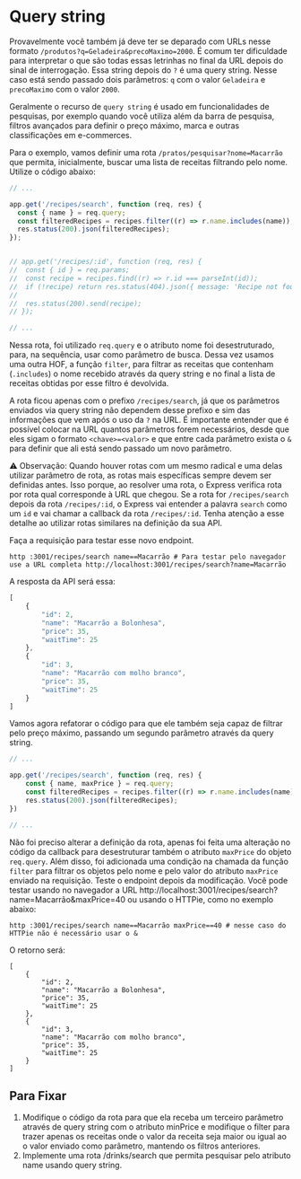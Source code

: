 # Query string
Provavelmente você também já deve ter se deparado com URLs nesse formato `/produtos?q=Geladeira&precoMaximo=2000`. É comum ter dificuldade para interpretar o que são todas essas letrinhas no final da URL depois do sinal de interrogação. Essa string depois do `?` é uma query string. Nesse caso está sendo passado dois parâmetros: `q` com o valor `Geladeira` e `precoMaximo` com o valor `2000`.

Geralmente o recurso de `query string` é usado em funcionalidades de pesquisas, por exemplo quando você utiliza além da barra de pesquisa, filtros avançados para definir o preço máximo, marca e outras classificações em e-commerces.

Para o exemplo, vamos definir uma rota `/pratos/pesquisar?nome=Macarrão` que permita, inicialmente, buscar uma lista de receitas filtrando pelo nome. Utilize o código abaixo:
```js
// ...

app.get('/recipes/search', function (req, res) {
  const { name } = req.query;
  const filteredRecipes = recipes.filter((r) => r.name.includes(name));
  res.status(200).json(filteredRecipes);
});


// app.get('/recipes/:id', function (req, res) {
// 	const { id } = req.params;
// 	const recipe = recipes.find((r) => r.id === parseInt(id));
//  if (!recipe) return res.status(404).json({ message: 'Recipe not found!'});
//
//  res.status(200).send(recipe);
// });

// ...
```

Nessa rota, foi utilizado `req.query` e o atributo nome foi desestruturado, para, na sequência, usar como parâmetro de busca. Dessa vez usamos uma outra HOF, a função `filter`, para filtrar as receitas que contenham (`.includes`) o nome recebido através da query string e no final a lista de receitas obtidas por esse filtro é devolvida.

A rota ficou apenas com o prefixo `/recipes/search`, já que os parâmetros enviados via query string não dependem desse prefixo e sim das informações que vem após o uso da `?` na URL. É importante entender que é possível colocar na URL quantos parâmetros forem necessários, desde que eles sigam o formato `<chave>=<valor>` e que entre cada parâmetro exista o `&` para definir que ali está sendo passado um novo parâmetro.

⚠️ Observação: Quando houver rotas com um mesmo radical e uma delas utilizar parâmetro de rota, as rotas mais específicas sempre devem ser definidas antes. Isso porque, ao resolver uma rota, o Express verifica rota por rota qual corresponde à URL que chegou. Se a rota for `/recipes/search` depois da rota `/recipes/:id`, o Express vai entender a palavra `search` como um `id` e vai chamar a callback da rota `/recipes/:id`. Tenha atenção a esse detalhe ao utilizar rotas similares na definição da sua API.

Faça a requisição para testar esse novo endpoint.
```
http :3001/recipes/search name==Macarrão # Para testar pelo navegador use a URL completa http://localhost:3001/recipes/search?name=Macarrão
```

A resposta da API será essa:
```js
[
    {
        "id": 2,
        "name": "Macarrão a Bolonhesa",
        "price": 35,
        "waitTime": 25
    },
    {
        "id": 3,
        "name": "Macarrão com molho branco",
        "price": 35,
        "waitTime": 25
    }
]
```

Vamos agora refatorar o código para que ele também seja capaz de filtrar pelo preço máximo, passando um segundo parâmetro através da query string.
```js
// ...

app.get('/recipes/search', function (req, res) {
	const { name, maxPrice } = req.query;
	const filteredRecipes = recipes.filter((r) => r.name.includes(name) && r.price < parseInt(maxPrice));
	res.status(200).json(filteredRecipes);
})

// ...
```

Não foi preciso alterar a definição da rota, apenas foi feita uma alteração no código da callback para desestruturar também o atributo `maxPrice` do objeto `req.query`. Além disso, foi adicionada uma condição na chamada da função `filter` para filtrar os objetos pelo nome e pelo valor do atributo `maxPrice` enviado na requisição. Teste o endpoint depois da modificação. Você pode testar usando no navegador a URL http://localhost:3001/recipes/search?name=Macarrão&maxPrice=40 ou usando o HTTPie, como no exemplo abaixo:
```
http :3001/recipes/search name==Macarrão maxPrice==40 # nesse caso do HTTPie não é necessário usar o &
```

O retorno será:
```
[
    {
        "id": 2,
        "name": "Macarrão a Bolonhesa",
        "price": 35,
        "waitTime": 25
    },
    {
        "id": 3,
        "name": "Macarrão com molho branco",
        "price": 35,
        "waitTime": 25
    }
]
```


## Para Fixar
1. Modifique o código da rota para que ela receba um terceiro parâmetro através de query string com o atributo minPrice e modifique o filter para trazer apenas os receitas onde o valor da receita seja maior ou igual ao o valor enviado como parâmetro, mantendo os filtros anteriores.
2. Implemente uma rota /drinks/search que permita pesquisar pelo atributo name usando query string.
